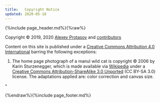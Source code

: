 ```yaml
---
title:   Copyright Notice
updated: 2020-05-18
---
```


{%include page_header.md%}{%raw%}

Copyright &copy; 2019, 2020 [Alexey Protasov](/about "About @rusini") and
[contributors](//github.com/rusini/manool/graphs/contributors "GitHub: MANOOL Contributors")

Content on this site is published under a [Creative Commons Attribution 4.0 International](//creativecommons.org/licenses/by/4.0/ "creativecommons.org: Terms of
the License") barring the following exceptions:

1. The home page photograph of a manul wild cat is copyright &copy; 2006 by Karin Sturzenegger, which is made available via
[Wikipedia](//commons.wikimedia.org/wiki/File:Manul2.jpg) under a [Creative Commons Attribution-ShareAlike 3.0
Unported](//creativecommons.org/licenses/by-sa/3.0/) (CC BY-SA 3.0) license. The adaptations applied are: color correction and canvas size.

^

{%endraw%}{%include page_footer.md%}
